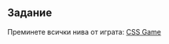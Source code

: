 ## Задание

Преминете всички нива от играта:
<a href="https://http://flexboxfroggy.com/#bg"> CSS Game </a>
